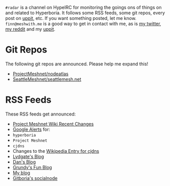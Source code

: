 `#radar` is a channel on HypeIRC for monitoring the goings ons of things on and
related to Hyperboria. It follows some RSS feeds, some git repos, every post on
[uppit](http://uppit.us), etc. If you want something posted, let me know.
`finn@meshwith.me` is a good way to get in contact with me, as is [my twitter](https://twitter.com/thefinn93),
[my reddit](http://www.reddit.com/u/thefinn93) and my [uppit](http://uppit.us/u/thefinn93).

Git Repos
=======

The following git repos are announced. Please help me expand this!

* [ProjectMeshnet/nodeatlas](https://github.com/ProjectMeshnet/nodeatlas)
* [SeattleMeshnet/seattlemesh.net](https://github.com/seattlemeshnet/seattlemesh.net)

RSS Feeds
======

These RSS feeds get announced:

* [Project Meshnet Wiki Recent Changes](https://wiki.projectmeshnet.org/Special:RecentChanges)
* [Google Alerts](https://www.google.com/alerts) for:
 * `hyperboria`
 * `Project Meshnet`
 * `cjdns`
* Changes to the [Wikipedia Entry for cjdns](https://en.wikipedia.org/wiki/Cjdns)
* [Lydgate's Blog](http://lydgate.hypebox.net)
* [Dan's Blog](https://meshwith.me/blog)
* [Grundy's Fun Blog](http://grundy.hypebox.net)
* [My blog](http://hyperboria.thefinn93.com)
* [Gitboria's socialnode](http://socialno.de/gitboria)
